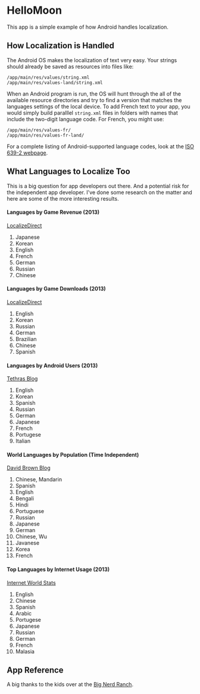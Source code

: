 # HelloMoon

This app is a simple example of how Android handles localization.

## How Localization is Handled

The Android OS makes the localization of text very easy. Your strings should already be saved as resources into files like:

    /app/main/res/values/string.xml
    /app/main/res/values-land/string.xml

When an Android program is run, the OS will hunt through the all of the available resource directories and try to find a version that matches the languages settings of the local device. To add French text to your app, you would simply build paralllel `string.xml` files in folders with names that include the two-digit language code. For French, you might use:

    /app/main/res/values-fr/
    /app/main/res/values-fr-land/

For a complete listing of Android-supported language codes, look at the [ISO 639-2 webpage]( http://loc.gov/standards/iso639-2/php/code_list.php).

## What Languages to Localize Too

This is a big question for app developers out there. And a potential risk for the independent app developer. I've done some research on the matter and here are some of the more interesting results.

#### Languages by Game Revenue (2013)

[LocalizeDirect](http://localizedirect.com/posts/which-languages/)

1. Japanese
2. Korean
3. English
4. French
5. German
6. Russian
7. Chinese

#### Languages by Game Downloads (2013)

[LocalizeDirect](http://localizedirect.com/posts/which-languages/)

1. English
2. Korean
3. Russian
4. German
5. Brazilian
6. Chinese
7. Spanish

#### Languages by Android Users (2013)

[Tethras Blog](http://blog.tethras.com/into-which-languages-should-i-localize-my-mobile-app/)

1. English
2. Korean
3. Spanish
4. Russian
5. German
6. Japanese
7. French
8. Portugese
9. Italian

#### World Languages by Population (Time Independent)

[David Brown Blog](http://www.davidpbrown.co.uk/help/top-100-languages-by-population.html)

1. Chinese, Mandarin
2. Spanish
3. English
4. Bengali
5. Hindi
6. Portuguese
7. Russian
8. Japanese
9. German
10. Chinese, Wu
11. Javanese
12. Korea
13. French

#### Top Languages by Internet Usage (2013)

[Internet World Stats](http://www.internetworldstats.com/stats7.htm)

1. English
2. Chinese
3. Spanish
4. Arabic
5. Portugese
6. Japanese
7. Russian
8. German
9. French
10. Malasia

## App Reference

A big thanks to the kids over at the [Big Nerd Ranch](https://www.bignerdranch.com/).
